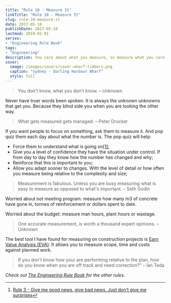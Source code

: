 ```yaml
---
title: "Rule 10 - Measure It"
linkTitle: "Rule 10 - Measure It"
slug: rule-10-measure-it
date: 2017-05-18
publishDate: 2017-05-18
lastmod: 2019-01-01
series:
- "Engineering Rule Book"
tags: 
- "Engineering"
description: You care about what you measure, so measure what you care about.
cover:
  image: /images/covers/cover-wharf-timbers.png
  caption: "Sydney - Darling Harbour Wharf"
  style: full
---
```


> You don't know, what you don't know. – Unknown

Never have truer words been spoken. It is always the unknown unknowns that get you. Because they blind side you when you are looking the other way.

> What gets measured gets managed. – Peter Drucker

If you want people to focus on something, ask them to measure it. And pop quiz them each day about what the number is. The pop quiz will help:

- Force them to understand what is going on[[1]]([1]);
- Give you a level of confidence they have the situation under control. If from day to day they know how the number has changed and why;
- Reinforce that this is important to you;
- Allow you adapt sooner to changes. With the level of detail or how often you measure being relative to the complexity and size;

> Measurement is fabulous. Unless you are busy measuring what is easy to measure as opposed to what's important. – Seth Godin

Worried about not meeting program: measure how many m3 of concrete have gone in, tonnes of reinforcement or dollars spent to date.

Worried about the budget: measure man hours, plant hours or wastage.

> One accurate measurement, is worth a thousand expert opinions. – Unknown

The best tool I have found for measuring on construction projects is [Earn Value Analysis (EVA)](https://en.wikipedia.org/wiki/Earned_value_management). It allows you to measure scope, time and costs against planned work.

> If you don't know how your are performing relative to the plan, how do you know when you are off track and need correction?" – Ian Teda

*Check out [The Engineering Rule Book](/engineering-rule-book/) for the other rules.*

---

1. [Rule 3 - Give me good news, give bad news. Just don’t give me surprises](/blog/rule-3-dont-give-me-surprises)[↩︎](↩︎)
